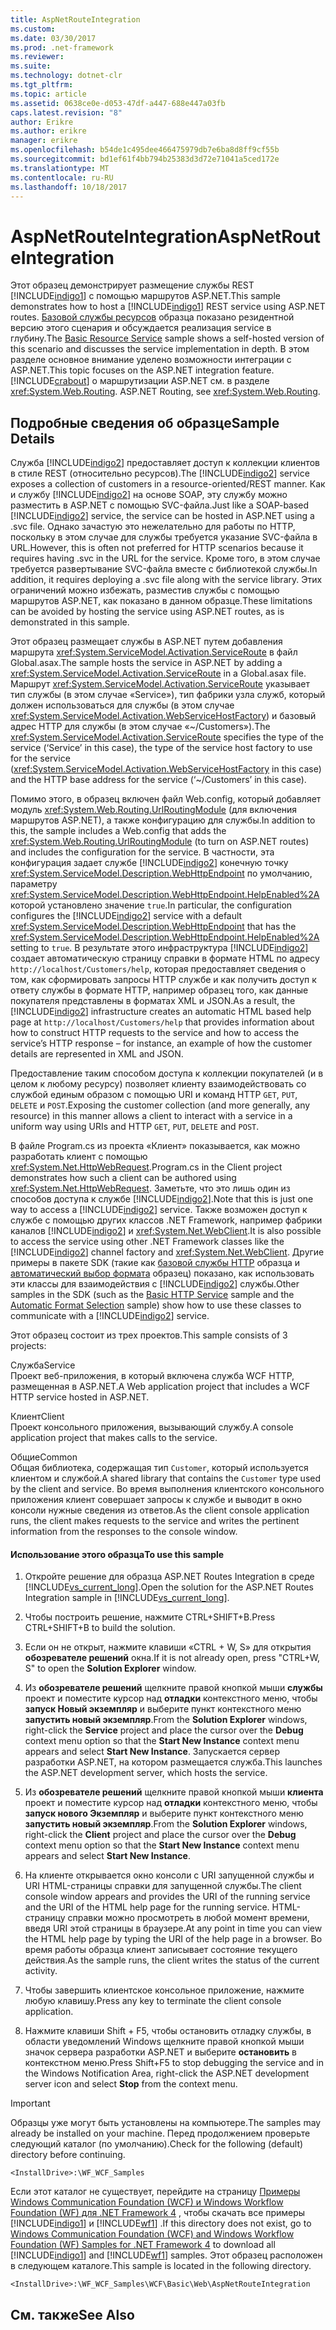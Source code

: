 ```yaml
---
title: AspNetRouteIntegration
ms.custom: 
ms.date: 03/30/2017
ms.prod: .net-framework
ms.reviewer: 
ms.suite: 
ms.technology: dotnet-clr
ms.tgt_pltfrm: 
ms.topic: article
ms.assetid: 0638ce0e-d053-47df-a447-688e447a03fb
caps.latest.revision: "8"
author: Erikre
ms.author: erikre
manager: erikre
ms.openlocfilehash: b54de1c495dee466475979db7e6ba8d8ff9cf55b
ms.sourcegitcommit: bd1ef61f4bb794b25383d3d72e71041a5ced172e
ms.translationtype: MT
ms.contentlocale: ru-RU
ms.lasthandoff: 10/18/2017
---
```

# <a name="aspnetrouteintegration"></a><span data-ttu-id="d1a69-102">AspNetRouteIntegration</span><span class="sxs-lookup"><span data-stu-id="d1a69-102">AspNetRouteIntegration</span></span>
<span data-ttu-id="d1a69-103">Этот образец демонстрирует размещение службы REST [!INCLUDE[indigo1](../../../../includes/indigo1-md.md)] с помощью маршрутов ASP.NET.</span><span class="sxs-lookup"><span data-stu-id="d1a69-103">This sample demonstrates how to host a [!INCLUDE[indigo1](../../../../includes/indigo1-md.md)] REST service using ASP.NET routes.</span></span> <span data-ttu-id="d1a69-104">[Базовой службы ресурсов](../../../../docs/framework/wcf/samples/basic-resource-service.md) образца показано резидентной версию этого сценария и обсуждается реализация service в глубину.</span><span class="sxs-lookup"><span data-stu-id="d1a69-104">The [Basic Resource Service](../../../../docs/framework/wcf/samples/basic-resource-service.md) sample shows a self-hosted version of this scenario and discusses the service implementation in depth.</span></span> <span data-ttu-id="d1a69-105">В этом разделе основное внимание уделено возможности интеграции с ASP.NET.</span><span class="sxs-lookup"><span data-stu-id="d1a69-105">This topic focuses on the ASP.NET integration feature.</span></span> [!INCLUDE[crabout](../../../../includes/crabout-md.md)]<span data-ttu-id="d1a69-106"> о маршрутизации ASP.NET см. в разделе <xref:System.Web.Routing>.</span><span class="sxs-lookup"><span data-stu-id="d1a69-106"> ASP.NET Routing, see <xref:System.Web.Routing>.</span></span>  
  
## <a name="sample-details"></a><span data-ttu-id="d1a69-107">Подробные сведения об образце</span><span class="sxs-lookup"><span data-stu-id="d1a69-107">Sample Details</span></span>  
 <span data-ttu-id="d1a69-108">Служба [!INCLUDE[indigo2](../../../../includes/indigo2-md.md)] предоставляет доступ к коллекции клиентов в стиле REST (относительно ресурсов).</span><span class="sxs-lookup"><span data-stu-id="d1a69-108">The [!INCLUDE[indigo2](../../../../includes/indigo2-md.md)] service exposes a collection of customers in a resource-oriented/REST manner.</span></span> <span data-ttu-id="d1a69-109">Как и службу [!INCLUDE[indigo2](../../../../includes/indigo2-md.md)] на основе SOAP, эту службу можно разместить в ASP.NET с помощью SVC-файла.</span><span class="sxs-lookup"><span data-stu-id="d1a69-109">Just like a SOAP-based [!INCLUDE[indigo2](../../../../includes/indigo2-md.md)] service, the service can be hosted in ASP.NET using a .svc file.</span></span> <span data-ttu-id="d1a69-110">Однако зачастую это нежелательно для работы по HTTP, поскольку в этом случае для службы требуется указание SVC-файла в URL.</span><span class="sxs-lookup"><span data-stu-id="d1a69-110">However, this is often not preferred for HTTP scenarios because it requires having .svc in the URL for the service.</span></span> <span data-ttu-id="d1a69-111">Кроме того, в этом случае требуется развертывание SVC-файла вместе с библиотекой службы.</span><span class="sxs-lookup"><span data-stu-id="d1a69-111">In addition, it requires deploying a .svc file along with the service library.</span></span> <span data-ttu-id="d1a69-112">Этих ограничений можно избежать, разместив службы с помощью маршрутов ASP.NET, как показано в данном образце.</span><span class="sxs-lookup"><span data-stu-id="d1a69-112">These limitations can be avoided by hosting the service using ASP.NET routes, as is demonstrated in this sample.</span></span>  
  
 <span data-ttu-id="d1a69-113">Этот образец размещает службы в ASP.NET путем добавления маршрута <xref:System.ServiceModel.Activation.ServiceRoute> в файл Global.asax.</span><span class="sxs-lookup"><span data-stu-id="d1a69-113">The sample hosts the service in ASP.NET by adding a <xref:System.ServiceModel.Activation.ServiceRoute> in a Global.asax file.</span></span> <span data-ttu-id="d1a69-114">Маршрут <xref:System.ServiceModel.Activation.ServiceRoute> указывает тип службы (в этом случае «Service»), тип фабрики узла служб, который должен использоваться для службы (в этом случае <xref:System.ServiceModel.Activation.WebServiceHostFactory>) и базовый адрес HTTP для службы (в этом случае «~/Customers»).</span><span class="sxs-lookup"><span data-stu-id="d1a69-114">The <xref:System.ServiceModel.Activation.ServiceRoute> specifies the type of the service (‘Service’ in this case), the type of the service host factory to use for the service (<xref:System.ServiceModel.Activation.WebServiceHostFactory> in this case) and the HTTP base address for the service (‘~/Customers’ in this case).</span></span>  
  
 <span data-ttu-id="d1a69-115">Помимо этого, в образец включен файл Web.config, который добавляет модуль <xref:System.Web.Routing.UrlRoutingModule> (для включения маршрутов ASP.NET), а также конфигурацию для службы.</span><span class="sxs-lookup"><span data-stu-id="d1a69-115">In addition to this, the sample includes a Web.config that adds the <xref:System.Web.Routing.UrlRoutingModule> (to turn on ASP.NET routes) and includes the configuration for the service.</span></span> <span data-ttu-id="d1a69-116">В частности, эта конфигурация задает службе [!INCLUDE[indigo2](../../../../includes/indigo2-md.md)] конечную точку <xref:System.ServiceModel.Description.WebHttpEndpoint> по умолчанию, параметру <xref:System.ServiceModel.Description.WebHttpEndpoint.HelpEnabled%2A> которой установлено значение `true`.</span><span class="sxs-lookup"><span data-stu-id="d1a69-116">In particular, the configuration configures the [!INCLUDE[indigo2](../../../../includes/indigo2-md.md)] service with a default <xref:System.ServiceModel.Description.WebHttpEndpoint> that has the <xref:System.ServiceModel.Description.WebHttpEndpoint.HelpEnabled%2A> setting to `true`.</span></span> <span data-ttu-id="d1a69-117">В результате этого инфраструктура [!INCLUDE[indigo2](../../../../includes/indigo2-md.md)] создает автоматическую страницу справки в формате HTML по адресу `http://localhost/Customers/help`, которая предоставляет сведения о том, как сформировать запросы HTTP службе и как получить доступ к ответу службы в формате HTTP, например образец того, как данные покупателя представлены в форматах XML и JSON.</span><span class="sxs-lookup"><span data-stu-id="d1a69-117">As a result, the [!INCLUDE[indigo2](../../../../includes/indigo2-md.md)] infrastructure creates an automatic HTML based help page at `http://localhost/Customers/help` that provides information about how to construct HTTP requests to the service and how to access the service’s HTTP response – for instance, an example of how the customer details are represented in XML and JSON.</span></span>  
  
 <span data-ttu-id="d1a69-118">Предоставление таким способом доступа к коллекции покупателей (и в целом к любому ресурсу) позволяет клиенту взаимодействовать со службой единым образом с помощью URI и команд HTTP `GET`, `PUT`, `DELETE` и `POST`.</span><span class="sxs-lookup"><span data-stu-id="d1a69-118">Exposing the customer collection (and more generally, any resource) in this manner allows a client to interact with a service in a uniform way using URIs and HTTP `GET`, `PUT`, `DELETE` and `POST`.</span></span>  
  
 <span data-ttu-id="d1a69-119">В файле Program.cs из проекта «Клиент» показывается, как можно разработать клиент с помощью <xref:System.Net.HttpWebRequest>.</span><span class="sxs-lookup"><span data-stu-id="d1a69-119">Program.cs in the Client project demonstrates how such a client can be authored using <xref:System.Net.HttpWebRequest>.</span></span> <span data-ttu-id="d1a69-120">Заметьте, что это лишь один из способов доступа к службе [!INCLUDE[indigo2](../../../../includes/indigo2-md.md)].</span><span class="sxs-lookup"><span data-stu-id="d1a69-120">Note that this is just one way to access a [!INCLUDE[indigo2](../../../../includes/indigo2-md.md)] service.</span></span> <span data-ttu-id="d1a69-121">Также возможен доступ к службе с помощью других классов .NET Framework, например фабрики каналов [!INCLUDE[indigo2](../../../../includes/indigo2-md.md)] и <xref:System.Net.WebClient>.</span><span class="sxs-lookup"><span data-stu-id="d1a69-121">It is also possible to access the service using other .NET Framework classes like the [!INCLUDE[indigo2](../../../../includes/indigo2-md.md)] channel factory and <xref:System.Net.WebClient>.</span></span> <span data-ttu-id="d1a69-122">Другие примеры в пакете SDK (такие как [базовой службы HTTP](../../../../docs/framework/wcf/samples/basic-http-service.md) образца и [автоматический выбор формата](../../../../docs/framework/wcf/samples/automatic-format-selection.md) образец) показано, как использовать эти классы для взаимодействия с [!INCLUDE[indigo2](../../../../includes/indigo2-md.md)] службы.</span><span class="sxs-lookup"><span data-stu-id="d1a69-122">Other samples in the SDK (such as the [Basic HTTP Service](../../../../docs/framework/wcf/samples/basic-http-service.md) sample and the [Automatic Format Selection](../../../../docs/framework/wcf/samples/automatic-format-selection.md) sample) show how to use these classes to communicate with a [!INCLUDE[indigo2](../../../../includes/indigo2-md.md)] service.</span></span>  
  
 <span data-ttu-id="d1a69-123">Этот образец состоит из трех проектов.</span><span class="sxs-lookup"><span data-stu-id="d1a69-123">This sample consists of 3 projects:</span></span>  
  
 <span data-ttu-id="d1a69-124">Служба</span><span class="sxs-lookup"><span data-stu-id="d1a69-124">Service</span></span>  
 <span data-ttu-id="d1a69-125">Проект веб-приложения, в который включена служба WCF HTTP, размещенная в ASP.NET.</span><span class="sxs-lookup"><span data-stu-id="d1a69-125">A Web application project that includes a WCF HTTP service hosted in ASP.NET.</span></span>  
  
 <span data-ttu-id="d1a69-126">Клиент</span><span class="sxs-lookup"><span data-stu-id="d1a69-126">Client</span></span>  
 <span data-ttu-id="d1a69-127">Проект консольного приложения, вызывающий службу.</span><span class="sxs-lookup"><span data-stu-id="d1a69-127">A console application project that makes calls to the service.</span></span>  
  
 <span data-ttu-id="d1a69-128">Общие</span><span class="sxs-lookup"><span data-stu-id="d1a69-128">Common</span></span>  
 <span data-ttu-id="d1a69-129">Общая библиотека, содержащая тип `Customer`, который используется клиентом и службой.</span><span class="sxs-lookup"><span data-stu-id="d1a69-129">A shared library that contains the `Customer` type used by the client and service.</span></span> <span data-ttu-id="d1a69-130">Во время выполнения клиентского консольного приложения клиент совершает запросы к службе и выводит в окно консоли нужные сведения из ответов.</span><span class="sxs-lookup"><span data-stu-id="d1a69-130">As the client console application runs, the client makes requests to the service and writes the pertinent information from the responses to the console window.</span></span>  
  
#### <a name="to-use-this-sample"></a><span data-ttu-id="d1a69-131">Использование этого образца</span><span class="sxs-lookup"><span data-stu-id="d1a69-131">To use this sample</span></span>  
  
1.  <span data-ttu-id="d1a69-132">Откройте решение для образца ASP.NET Routes Integration в среде [!INCLUDE[vs_current_long](../../../../includes/vs-current-long-md.md)].</span><span class="sxs-lookup"><span data-stu-id="d1a69-132">Open the solution for the ASP.NET Routes Integration sample in [!INCLUDE[vs_current_long](../../../../includes/vs-current-long-md.md)].</span></span>  
  
2.  <span data-ttu-id="d1a69-133">Чтобы построить решение, нажмите CTRL+SHIFT+B.</span><span class="sxs-lookup"><span data-stu-id="d1a69-133">Press CTRL+SHIFT+B to build the solution.</span></span>  
  
3.  <span data-ttu-id="d1a69-134">Если он не открыт, нажмите клавиши «CTRL + W, S» для открытия **обозревателе решений** окна.</span><span class="sxs-lookup"><span data-stu-id="d1a69-134">If it is not already open, press "CTRL+W, S" to open the **Solution Explorer** window.</span></span>  
  
4.  <span data-ttu-id="d1a69-135">Из **обозревателе решений** щелкните правой кнопкой мыши **службы** проект и поместите курсор над **отладки** контекстного меню, чтобы **запуск Новый экземпляр** и выберите пункт контекстного меню **запустить новый экземпляр**.</span><span class="sxs-lookup"><span data-stu-id="d1a69-135">From the **Solution Explorer** windows, right-click the **Service** project and place the cursor over the **Debug** context menu option so that the **Start New Instance** context menu appears and select **Start New Instance**.</span></span>  <span data-ttu-id="d1a69-136">Запускается сервер разработки ASP.NET, на котором размещается служба.</span><span class="sxs-lookup"><span data-stu-id="d1a69-136">This launches the ASP.NET development server, which hosts the service.</span></span>  
  
5.  <span data-ttu-id="d1a69-137">Из **обозревателе решений** щелкните правой кнопкой мыши **клиента** проект и поместите курсор над **отладки** контекстного меню, чтобы **запуск нового Экземпляр** и выберите пункт контекстного меню **запустить новый экземпляр**.</span><span class="sxs-lookup"><span data-stu-id="d1a69-137">From the **Solution Explorer** windows, right-click the **Client** project and place the cursor over the **Debug** context menu option so that the **Start New Instance** context menu appears and select **Start New Instance**.</span></span>  
  
6.  <span data-ttu-id="d1a69-138">На клиенте открывается окно консоли с URI запущенной службы и URI HTML-страницы справки для запущенной службы.</span><span class="sxs-lookup"><span data-stu-id="d1a69-138">The client console window appears and provides the URI of the running service and the URI of the HTML help page for the running service.</span></span> <span data-ttu-id="d1a69-139">HTML-страницу справки можно просмотреть в любой момент времени, введя URI этой страницы в браузере.</span><span class="sxs-lookup"><span data-stu-id="d1a69-139">At any point in time you can view the HTML help page by typing the URI of the help page in a browser.</span></span> <span data-ttu-id="d1a69-140">Во время работы образца клиент записывает состояние текущего действия.</span><span class="sxs-lookup"><span data-stu-id="d1a69-140">As the sample runs, the client writes the status of the current activity.</span></span>  
  
7.  <span data-ttu-id="d1a69-141">Чтобы завершить клиентское консольное приложение, нажмите любую клавишу.</span><span class="sxs-lookup"><span data-stu-id="d1a69-141">Press any key to terminate the client console application.</span></span>  
  
8.  <span data-ttu-id="d1a69-142">Нажмите клавиши Shift + F5, чтобы остановить отладку службы, в области уведомлений Windows щелкните правой кнопкой мыши значок сервера разработки ASP.NET и выберите **остановить** в контекстном меню.</span><span class="sxs-lookup"><span data-stu-id="d1a69-142">Press Shift+F5 to stop debugging the service and in the Windows Notification Area, right-click the ASP.NET development server icon and select **Stop** from the context menu.</span></span>  
  
> [!IMPORTANT]
>  <span data-ttu-id="d1a69-143">Образцы уже могут быть установлены на компьютере.</span><span class="sxs-lookup"><span data-stu-id="d1a69-143">The samples may already be installed on your machine.</span></span> <span data-ttu-id="d1a69-144">Перед продолжением проверьте следующий каталог (по умолчанию).</span><span class="sxs-lookup"><span data-stu-id="d1a69-144">Check for the following (default) directory before continuing.</span></span>  
>   
>  `<InstallDrive>:\WF_WCF_Samples`  
>   
>  <span data-ttu-id="d1a69-145">Если этот каталог не существует, перейдите на страницу [Примеры Windows Communication Foundation (WCF) и Windows Workflow Foundation (WF) для .NET Framework 4](http://go.microsoft.com/fwlink/?LinkId=150780) , чтобы скачать все примеры [!INCLUDE[indigo1](../../../../includes/indigo1-md.md)] и [!INCLUDE[wf1](../../../../includes/wf1-md.md)] .</span><span class="sxs-lookup"><span data-stu-id="d1a69-145">If this directory does not exist, go to [Windows Communication Foundation (WCF) and Windows Workflow Foundation (WF) Samples for .NET Framework 4](http://go.microsoft.com/fwlink/?LinkId=150780) to download all [!INCLUDE[indigo1](../../../../includes/indigo1-md.md)] and [!INCLUDE[wf1](../../../../includes/wf1-md.md)] samples.</span></span> <span data-ttu-id="d1a69-146">Этот образец расположен в следующем каталоге.</span><span class="sxs-lookup"><span data-stu-id="d1a69-146">This sample is located in the following directory.</span></span>  
>   
>  `<InstallDrive>:\WF_WCF_Samples\WCF\Basic\Web\AspNetRouteIntegration`  
  
## <a name="see-also"></a><span data-ttu-id="d1a69-147">См. также</span><span class="sxs-lookup"><span data-stu-id="d1a69-147">See Also</span></span>
